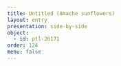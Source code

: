 ```yaml
---
title: Untitled (Amache sunflowers)
layout: entry
presentation: side-by-side
object:
  - id: ptl-26171
order: 124
menu: false
---
```







